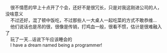 &nbsp;&nbsp;&nbsp;&nbsp;很不情愿的早上十点开了个会，还好不是很冗长，只是对我这刚进公司的人，没啥意义<br/>
&nbsp;&nbsp;&nbsp;&nbsp;不过还好，混了顿中饭吃，不过那些人一大桌人一起吃菜的方式不敢恭维...<br/>
&nbsp;&nbsp;&nbsp;&nbsp;他们说话也是吊的很，很像是传销，打鸡血一般，很看不惯，估计是很难融入了<br/>
&nbsp;&nbsp;&nbsp;&nbsp;玩了一天...话说下午应该睡会的<br/>
&nbsp;&nbsp;&nbsp;&nbsp;I have a dream named being a programmer!<br/>
